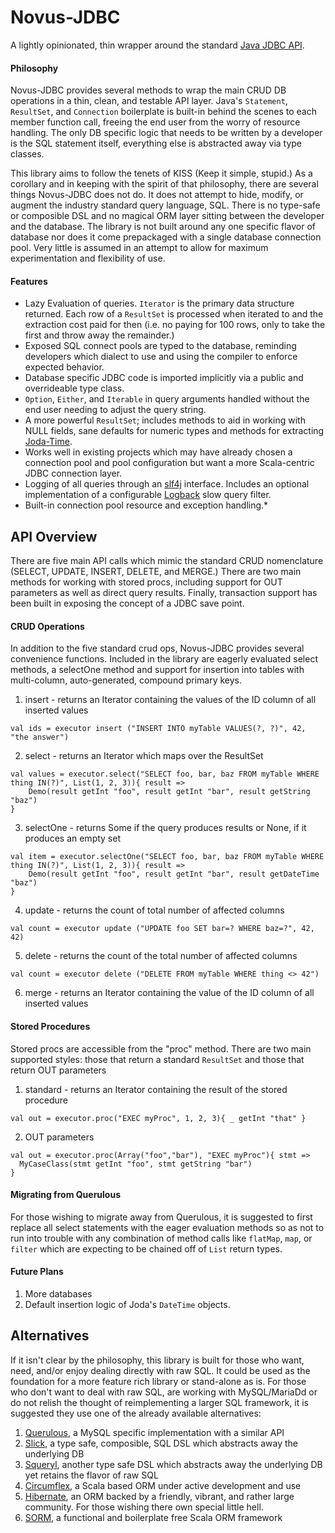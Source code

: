 # Novus-JDBC

A lightly opinionated, thin wrapper around the standard [Java JDBC API].

#### Philosophy

Novus-JDBC provides several methods to wrap the main CRUD DB operations in a thin, clean, and testable API layer. Java's `Statement`, `ResultSet`, and `Connection` boilerplate is built-in behind the scenes to each member function call, freeing the end user from the worry of resource handling. The only DB specific logic that needs to be written by a developer is the SQL statement itself, everything else is abstracted away via type classes.

This library aims to follow the tenets of KISS (Keep it simple, stupid.) As a corollary and in keeping with the spirit of that philosophy, there are several things Novus-JDBC does not do. It does not attempt to hide, modify, or augment the industry standard query language, SQL. There is no type-safe or composible DSL and no magical ORM layer sitting between the developer and the database. The library is not built around any one specific flavor of database nor does it come prepackaged with a single database connection pool. Very little is assumed in an attempt to allow for maximum experimentation and flexibility of use.

#### Features

 * Lazy Evaluation of queries. `Iterator` is the primary data structure returned. Each row of a `ResultSet` is processed when iterated to and the extraction cost paid for then (i.e. no paying for 100 rows, only to take the first and throw away the remainder.)
 * Exposed SQL connect pools are typed to the database, reminding developers which dialect to use and using the compiler to enforce expected behavior.
 * Database specific JDBC code is imported implicitly via a public and overrideable type class.
 * `Option`, `Either`, and `Iterable` in query arguments handled without the end user needing to adjust the query string.
 * A more powerful `ResultSet`; includes methods to aid in working with NULL fields, sane defaults for numeric types and methods for extracting [Joda-Time].
 * Works well in existing projects which may have already chosen a connection pool and pool configuration but want a more Scala-centric JDBC connection layer.
 * Logging of all queries through an [slf4j] interface. Includes an optional implementation of a configurable [Logback] slow query filter.
 * Built-in connection pool resource and exception handling.*

## API Overview

There are five main API calls which mimic the standard CRUD nomenclature (SELECT, UPDATE, INSERT, DELETE, and MERGE.) There are two main methods for working with stored procs, including support for OUT parameters as well as direct query results. Finally, transaction support has been built in exposing the concept of a JDBC save point.

#### CRUD Operations

In addition to the five standard crud ops, Novus-JDBC provides several convenience functions. Included in the library are eagerly evaluated select methods, a selectOne method and support for insertion into tables with multi-column, auto-generated, compound primary keys.

 1. insert - returns an Iterator containing the values of the ID column of all inserted values
```
val ids = executor insert ("INSERT INTO myTable VALUES(?, ?)", 42, "the answer")
```

 2. select - returns an Iterator which maps over the ResultSet
```
val values = executor.select("SELECT foo, bar, baz FROM myTable WHERE thing IN(?)", List(1, 2, 3)){ result =>
    Demo(result getInt "foo", result getInt "bar", result getString "baz")
}
```

 3. selectOne - returns Some if the query produces results or None, if it produces an empty set
```
val item = executor.selectOne("SELECT foo, bar, baz FROM myTable WHERE thing IN(?)", List(1, 2, 3)){ result =>
    Demo(result getInt "foo", result getInt "bar", result getDateTime "baz")
}
```

 4. update - returns the count of total number of affected columns
```
val count = executor update ("UPDATE foo SET bar=? WHERE baz=?", 42, 42)
```

 5. delete - returns the count of the total number of affected columns
```
val count = executor delete ("DELETE FROM myTable WHERE thing <> 42")
```

 6. merge - returns an Iterator containing the value of the ID column of all inserted values

#### Stored Procedures

Stored procs are accessible from the "proc" method. There are two main supported styles: those that return a standard `ResultSet` and those that return OUT parameters

  1. standard - returns an Iterator containing the result of the stored procedure
```
val out = executor.proc("EXEC myProc", 1, 2, 3){ _ getInt "that" }
```
  2. OUT parameters
```
val out = executor.proc(Array("foo","bar"), "EXEC myProc"){ stmt =>
  MyCaseClass(stmt getInt "foo", stmt getString "bar")
}
```

#### Migrating from Querulous

For those wishing to migrate away from Querulous, it is suggested to first replace all select statements with the eager evaluation methods so as not to run into trouble with any combination of method calls like `flatMap`, `map`, or `filter` which are expecting to be chained off of `List` return types.

#### Future Plans

 1. More databases
 2. Default insertion logic of Joda's `DateTime` objects.

## Alternatives

If it isn't clear by the philosophy, this library is built for those who want, need, and/or enjoy dealing directly with raw SQL. It could be used as the foundation for a more feature rich library or stand-alone as is. For those who don't want to deal with raw SQL, are working with MySQL/MariaDd or do not relish the thought of reimplementing a larger SQL framework, it is suggested they use one of the already available alternatives:

 1. [Querulous], a MySQL specific implementation with a similar API
 2. [Slick], a type safe, composible, SQL DSL which abstracts away the underlying DB
 3. [Squeryl], another type safe DSL which abstracts away the underlying DB yet retains the flavor of raw SQL
 4. [Circumflex], a Scala based ORM under active development and use
 5. [Hibernate], an ORM backed by a friendly, vibrant, and rather large community. For those wishing there own special little hell.
 6. [SORM], a functional and boilerplate free Scala ORM framework


[Java JDBC API]: http://docs.oracle.com/javase/tutorial/jdbc/overview/index.html
[Joda-Time]: http://joda-time.sourceforge.net/
[slf4j]: http://www.slf4j.org/
[Logback]: http://logback.qos.ch/
[Querulous]: https://github.com/twitter/querulous
[Slick]: http://slick.typesafe.com/
[Squeryl]: http://squeryl.org/
[Circumflex]: https://github.com/inca/circumflex
[Hibernate]: http://www.hibernate.org/
[SORM]: http://sorm-framework.org/

